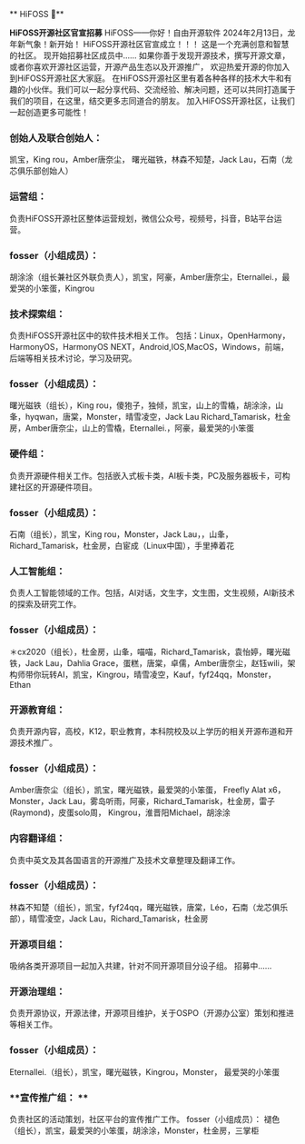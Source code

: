  ** HiFOSS 👋** 

 **HiFOSS开源社区官宣招募** 
HiFOSS——你好！自由开源软件
2024年2月13日，龙年新气象！新开始！
HiFOSS开源社区官宣成立！！！
这是一个充满创意和智慧的社区。
现开始招募社区成员中……
如果你善于发现开源技术，撰写开源文章，
或者你喜欢开源社区运营，开源产品生态以及开源推广，
欢迎热爱开源的你加入到HiFOSS开源社区大家庭。
在HiFOSS开源社区里有着各种各样的技术大牛和有趣的小伙伴。我们可以一起分享代码、交流经验、解决问题，还可以共同打造属于我们的项目，在这里，结交更多志同道合的朋友。
加入HiFOSS开源社区，让我们一起创造更多可能性！

###  **创始人及联合创始人：** 

凯宝，King rou，Amber唐奈尘， 曙光磁铁，林森不知楚，Jack Lau，石南（龙芯俱乐部创始人）

###  **运营组：** 

负责HiFOSS开源社区整体运营规划，微信公众号，视频号，抖音，B站平台运营。
### fosser（小组成员）：

胡涂涂（组长兼社区外联负责人），凯宝，阿豪，Amber唐奈尘，Eternallei.，最爱哭的小笨蛋，Kingrou

###  **技术探索组：** 

负责HiFOSS开源社区中的软件技术相关工作。
包括：Linux，OpenHarmony，HarmonyOS，HarmonyOS NEXT，Android,IOS,MacOS，Windows，前端，后端等相关技术讨论，学习及研究。
### fosser（小组成员）：

曙光磁铁（组长），King rou，傻狍子，独倾，凯宝，山上的雪橇，胡涂涂，山夆，hyqwan，唐棠，Monster，晴雪凌空，Jack Lau Richard_Tamarisk，杜金房，Amber唐奈尘，山上的雪橇，Eternallei.，阿豪，最爱哭的小笨蛋

###  **硬件组：** 

负责开源硬件相关工作。包括嵌入式板卡类，AI板卡类，PC及服务器板卡，可构建社区的开源硬件项目。
### fosser（小组成员）：

石南（组长），凯宝，King rou，Monster，Jack Lau，，山夆， Richard_Tamarisk，杜金房，白宦成（Linux中国），手里捧着花

###  **人工智能组：** 

负责人工智能领域的工作。包括，AI对话，文生字，文生图，文生视频，AI新技术的探索及研究工作。
### fosser（小组成员）：
＊cx2020（组长），杜金房，山夆，喵喵，Richard_Tamarisk，袁怡婷，曙光磁铁，Jack Lau，Dahlia Grace，蛋糕，唐棠，卓儒，Amber唐奈尘，赵钰wili，架构师带你玩转AI，凯宝，Kingrou，晴雪凌空，Kauf，fyf24qq，Monster，Ethan

###  **开源教育组：** 

负责开源内容，高校，K12，职业教育，本科院校及以上学历的相关开源布道和开源技术推广。
### fosser（小组成员）：
Amber唐奈尘（组长），凯宝，曙光磁铁，最爱哭的小笨蛋，
Freefly Alat x6，Monster，Jack Lau，雾岛听雨，阿豪，Richard_Tamarisk，杜金房，雷子(Raymond)，皮蛋solo周，
Kingrou，淮晋阳Michael，胡涂涂

###  **内容翻译组：** 

负责中英文及其各国语言的开源推广及技术文章整理及翻译工作。
### fosser（小组成员）：
林森不知楚（组长），凯宝，fyf24qq，曙光磁铁，唐棠，Léo，石南（龙芯俱乐部），晴雪凌空，Jack Lau，Richard_Tamarisk，杜金房

###  **开源项目组：** 

吸纳各类开源项目一起加入共建，针对不同开源项目分设子组。
招募中……

 

### **开源治理组：** 

负责开源协议，开源法律，开源项目维护，关于OSPO（开源办公室）策划和推进等相关工作。
### fosser（小组成员）：
Eternallei.（组长），凯宝，曙光磁铁，Kingrou，Monster，
最爱哭的小笨蛋

###  **宣传推广组： ** 

负责社区的活动策划，社区平台的宣传推广工作。
fosser（小组成员）：
褪色（组长），凯宝，最爱哭的小笨蛋，胡涂涂，Monster，杜金房，三掌柜
